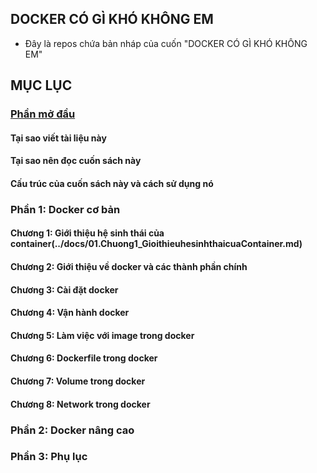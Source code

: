 ## DOCKER CÓ GÌ KHÓ KHÔNG EM
- Đây là repos chứa bản nháp của cuốn "DOCKER CÓ GÌ KHÓ KHÔNG EM"

## MỤC LỤC

### [Phần mở đầu](../docs/00.Phan_mo_dau.md/)

#### Tại sao viết tài liệu này

#### Tại sao nên đọc cuốn sách này 

#### Cấu trúc của cuốn sách này và cách sử dụng nó 

### Phần 1: Docker cơ bản

#### Chương 1: Giới thiệu hệ sinh thái của container(../docs/01.Chuong1_GioithieuhesinhthaicuaContainer.md)

#### Chương 2: Giới thiệu về docker và các thành phần chính

#### Chương 3: Cài đặt docker

#### Chương 4: Vận hành docker 

#### Chương 5: Làm việc với image trong docker

#### Chương 6: Dockerfile trong docker

#### Chương 7: Volume trong docker

#### Chương 8: Network trong docker

### Phần 2: Docker nâng cao

### Phần 3: Phụ lục

